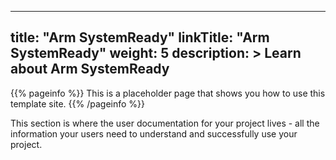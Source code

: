 
---
title: "Arm SystemReady"
linkTitle: "Arm SystemReady"
weight: 5
description: >
    Learn about Arm SystemReady
---

{{% pageinfo %}}
This is a placeholder page that shows you how to use this template site.
{{% /pageinfo %}}


This section is where the user documentation for your project lives - all the information your users need to understand and successfully use your project. 

